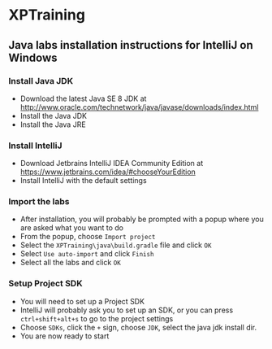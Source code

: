 # XPTraining

## Java labs installation instructions for IntelliJ on Windows

### Install Java JDK

* Download the latest Java SE 8 JDK at http://www.oracle.com/technetwork/java/javase/downloads/index.html
* Install the Java JDK
* Install the Java JRE

### Install IntelliJ

* Download Jetbrains IntelliJ IDEA Community Edition at https://www.jetbrains.com/idea/#chooseYourEdition
* Install IntelliJ with the default settings

### Import the labs

* After installation, you will probably be prompted with a popup where you are asked what you want to do
* From the popup, choose ```Import project```
* Select the ```XPTraining\java\build.gradle``` file and click ```OK``` 
* Select ```Use auto-import``` and click ```Finish```
* Select all the labs and click ```OK```

### Setup Project SDK

* You will need to set up a Project SDK
* IntelliJ will probably ask you to set up an SDK, or you can press ```ctrl+shift+alt+s``` to go to the project settings
* Choose ```SDKs```, click the ```+``` sign, choose ```JDK```, select the java jdk install dir.
* You are now ready to start


